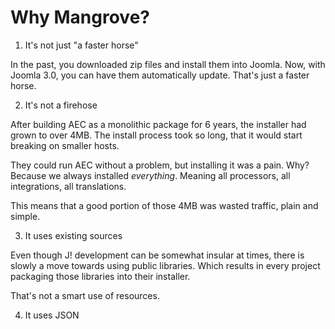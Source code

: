 Why Mangrove?
===

1. It's not just "a faster horse"

In the past, you downloaded zip files and install them into Joomla. Now, with Joomla 3.0, you can have them automatically update. That's just a faster horse.

2. It's not a firehose

After building AEC as a monolithic package for 6 years, the installer had grown to over 4MB. The install process took so long, that it would start breaking on smaller hosts.

They could run AEC without a problem, but installing it was a pain. Why? Because we always installed *everything*. Meaning all processors, all integrations, all translations.

This means that a good portion of those 4MB was wasted traffic, plain and simple.

3. It uses existing sources

Even though J! development can be somewhat insular at times, there is slowly a move towards using public libraries. Which results in every project packaging those libraries into their installer.

That's not a smart use of resources.

4. It uses JSON

